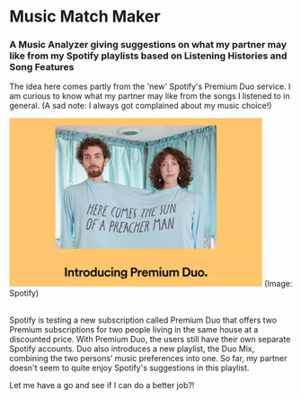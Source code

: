 # Music Match Maker
### A Music Analyzer giving suggestions on what my partner may like from my Spotify playlists based on Listening Histories and Song Features

The idea here comes partly from the 'new' Spotify's Premium Duo service. I am curious to know what my partner may like from the songs I listened to in general. (A sad note: I always got complained about my music choice!) 

<img src="img/spotify_duo.jpg" width="450">
(Image: Spotify)

<br>Spotify is testing a new subscription called Premium Duo that offers two Premium subscriptions for two people living in the same house at a discounted price. With Premium Duo, the users still have their own separate Spotify accounts. Duo also introduces a new playlist, the Duo Mix, combining the two persons’ music preferences into one. So far, my partner doesn't seem to quite enjoy Spotify's suggestions in this playlist. 

Let me have a go and see if I can do a better job?!








